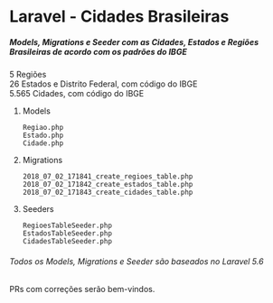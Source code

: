 # Laravel - Cidades Brasileiras
##### Models, Migrations e Seeder com as Cidades, Estados e Regiões Brasileiras de acordo com os padrões do IBGE

5 Regiões  
26 Estados e Distrito Federal, com código do IBGE  
5.565 Cidades, com código do IBGE  

1. Models
    ```
    Regiao.php
    Estado.php
    Cidade.php
    ```

2. Migrations
    ```
    2018_07_02_171841_create_regioes_table.php
    2018_07_02_171842_create_estados_table.php
    2018_07_02_171843_create_cidades_table.php
    ```

3. Seeders
    ```
    RegioesTableSeeder.php
    EstadosTableSeeder.php
    CidadesTableSeeder.php
    ```
###### Todos os Models, Migrations e Seeder são baseados no Laravel 5.6

PRs com correções serão bem-vindos.
